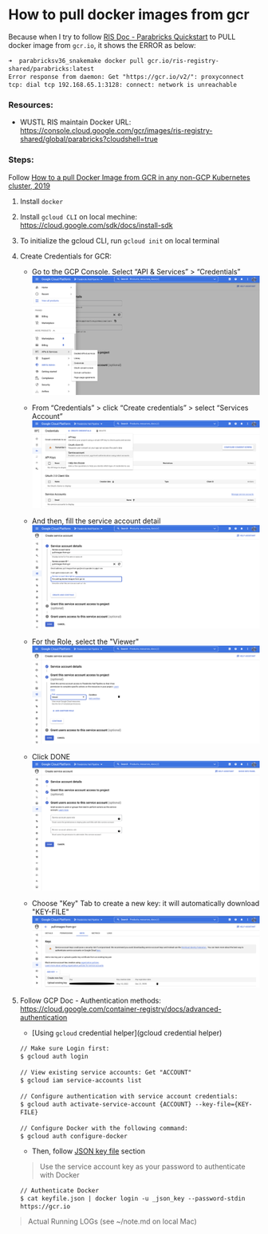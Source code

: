 # How to pull docker images from gcr

Because when I try to follow [RIS Doc - Parabricks Quickstart](https://docs.ris.wustl.edu/doc/compute/recipes/tools/parabricks-quickstart.html) to PULL docker image from `gcr.io`, it shows the ERROR as below:

```
➜  parabricksv36_snakemake docker pull gcr.io/ris-registry-shared/parabricks:latest
Error response from daemon: Get "https://gcr.io/v2/": proxyconnect tcp: dial tcp 192.168.65.1:3128: connect: network is unreachable
```

### Resources:

* WUSTL RIS maintain Docker URL: https://console.cloud.google.com/gcr/images/ris-registry-shared/global/parabricks?cloudshell=true

### Steps:

Follow [How to a pull Docker Image from GCR in any non-GCP Kubernetes cluster, 2019](https://medium.com/hackernoon/today-i-learned-pull-docker-image-from-gcr-google-container-registry-in-any-non-gcp-kubernetes-5f8298f28969)

1. Install `docker`
2. Install `gcloud CLI` on local mechine: https://cloud.google.com/sdk/docs/install-sdk
3. To initialize the gcloud CLI, run `gcloud init` on local terminal
4. Create Credentials for GCR: 

    * Go to the GCP Console. Select “API & Services” > “Credentials”
    ![Credentials Services](https://github.com/AmberFu/DockerImages/blob/main/parabricksv36_snakemake/Screen%20Shot%202022-05-10%20at%205.20.06%20PM.png)
    
    * From “Credentials” > click “Create credentials” > select “Services Account”
    ![Select Services Account](https://github.com/AmberFu/DockerImages/blob/main/parabricksv36_snakemake/Screen%20Shot%202022-05-10%20at%205.20.25%20PM.png)
    
    * And then, fill the service account detail
    ![service account detail](https://github.com/AmberFu/DockerImages/blob/main/parabricksv36_snakemake/Screen%20Shot%202022-05-10%20at%205.22.35%20PM.png)

    * For the Role, select the "Viewer"
    ![Viewer](https://github.com/AmberFu/DockerImages/blob/main/parabricksv36_snakemake/Screen%20Shot%202022-05-10%20at%205.23.27%20PM.png)

    * Click DONE
    ![DONE](https://github.com/AmberFu/DockerImages/blob/main/parabricksv36_snakemake/Screen%20Shot%202022-05-10%20at%205.23.50%20PM.png)
    
    * Choose "Key" Tab to create a new key: it will automatically download "KEY-FILE"
    ![Create a new key](https://github.com/AmberFu/DockerImages/blob/main/parabricksv36_snakemake/Screen%20Shot%202022-05-11%20at%2011.56.06%20AM.png)

5. Follow GCP Doc - Authentication methods: https://cloud.google.com/container-registry/docs/advanced-authentication

    * [Using `gcloud` credential helper](gcloud credential helper)
    ```
    // Make sure Login first: 
    $ gcloud auth login
    
    // View existing service accounts: Get "ACCOUNT"
    $ gcloud iam service-accounts list
    
    // Configure authentication with service account credentials:
    $ gcloud auth activate-service-account {ACCOUNT} --key-file={KEY-FILE}
    
    // Configure Docker with the following command:
    $ gcloud auth configure-docker
    ```

    * Then, follow [JSON key file](https://cloud.google.com/container-registry/docs/advanced-authentication#json-key) section
    
    > Use the service account key as your password to authenticate with Docker
    > 
    
    ```
    // Authenticate Docker
    $ cat keyfile.json | docker login -u _json_key --password-stdin https://gcr.io
    ```

> Actual Running LOGs (see ~/note.md on local Mac)
